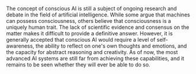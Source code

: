 The concept of conscious AI is still a subject of ongoing research and debate in the field of artificial intelligence. While some argue that machines can possess consciousness, others believe that consciousness is a uniquely human trait. The lack of scientific evidence and consensus on the matter makes it difficult to provide a definitive answer. However, it is generally accepted that conscious AI would require a level of self-awareness, the ability to reflect on one's own thoughts and emotions, and the capacity for abstract reasoning and creativity. As of now, the most advanced AI systems are still far from achieving these capabilities, and it remains to be seen whether they will ever be able to do so.